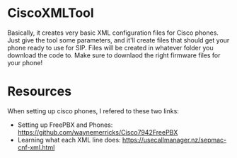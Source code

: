 # CiscoXMLTool
Basically, it creates very basic XML configuration files for Cisco phones. Just give the tool some parameters, and it'll create files that should get your phone ready to use for SIP. Files will be created in whatever folder you download the code to. Make sure to downlaod the right firmware files for your phone!

# Resources
When setting up cisco phones, I refered to these two links:
* Setting up FreePBX and Phones: https://github.com/waynemerricks/Cisco7942FreePBX
* Learning what each XML line does: https://usecallmanager.nz/sepmac-cnf-xml.html
